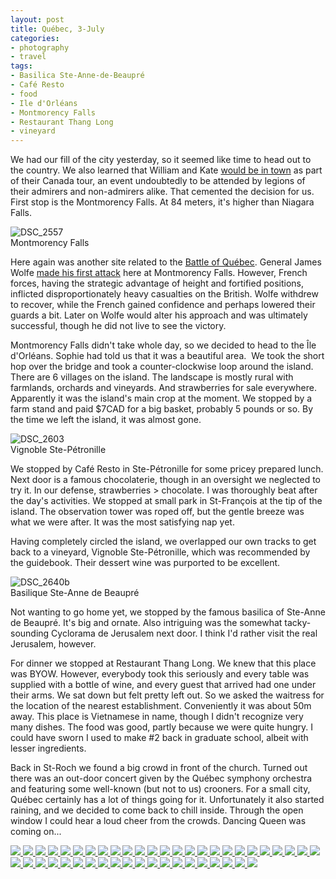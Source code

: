 ```yaml
---
layout: post
title: Québec, 3-July
categories:
- photography
- travel
tags:
- Basilica Ste-Anne-de-Beaupré
- Café Resto
- food
- Ile d'Orléans
- Montmorency Falls
- Restaurant Thang Long
- vineyard
---
```

We had our fill of the city yesterday, so it seemed like time to head out to the country. We also learned that William and Kate [would be in town](http://news.yahoo.com/prince-william-kate-undeterred-quebec-protests-174723189.html) as part of their Canada tour, an event undoubtedly to be attended by legions of their admirers and non-admirers alike. That cemented the decision for us. First stop is the Montmorency Falls. At 84 meters, it's higher than Niagara Falls.

<img title="DSC_2557" src="http://yentran.isamonkey.org/gallery/quebec-2/DSC_2557.jpg" />
<figcaption>Montmorency Falls</figcaption>

Here again was another site related to the [Battle of Québec](http://en.wikipedia.org/wiki/Battle_of_Quebec_%281759%29). General James Wolfe [made his first attack](http://en.wikipedia.org/wiki/Battle_of_Beauport) here at Montmorency Falls. However, French forces, having the strategic advantage of height and fortified positions, inflicted disproportionately heavy casualties on the British. Wolfe withdrew to recover, while the French gained confidence and perhaps lowered their guards a bit. Later on Wolfe would alter his approach and was ultimately successful, though he did not live to see the victory.

Montmorency Falls didn't take whole day, so we decided to head to the Île d'Orléans. Sophie had told us that it was a beautiful area.  We took the short hop over the bridge and took a counter-clockwise loop around the island. There are 6 villages on the island. The landscape is mostly rural with farmlands, orchards and vineyards. And strawberries for sale everywhere. Apparently it was the island's main crop at the moment. We stopped by a farm stand and paid $7CAD for a big basket, probably 5 pounds or so. By the time we left the island, it was almost gone.

<img title="DSC_2603" src="http://yentran.isamonkey.org/gallery/quebec-2/DSC_2603.jpg" />
<figcaption>Vignoble Ste-Pétronille</figcaption>

We stopped by Café Resto in Ste-Pétronille for some pricey prepared lunch. Next door is a famous chocolaterie, though in an oversight we neglected to try it. In our defense, strawberries > chocolate. I was thoroughly beat after the day's activities. We stopped at small park in St-François at the tip of the island. The observation tower was roped off, but the gentle breeze was what we were after. It was the most satisfying nap yet.

Having completely circled the island, we overlapped our own tracks to get back to a vineyard, Vignoble Ste-Pétronille, which was recommended by the guidebook. Their dessert wine was purported to be excellent.

<img title="DSC_2640b" src="http://yentran.isamonkey.org/gallery/quebec-2/DSC_2640b.jpg" />
<figcaption>Basilique Ste-Anne de Beaupré</figcaption>

Not wanting to go home yet, we stopped by the famous basilica of Ste-Anne de Beaupré. It's big and ornate. Also intriguing was the somewhat tacky-sounding Cyclorama de Jerusalem next door. I think I'd rather visit the real Jerusalem, however.

For dinner we stopped at Restaurant Thang Long. We knew that this place was BYOW. However, everybody took this seriously and every table was supplied with a bottle of wine, and every guest that arrived had one under their arms. We sat down but felt pretty left out. So we asked the waitress for the location of the nearest establishment. Conveniently it was about 50m away. This place is Vietnamese in name, though I didn't recognize very many dishes. The food was good, partly because we were quite hungry. I could have sworn I used to make #2 back in graduate school, albeit with lesser ingredients.

Back in St-Roch we found a big crowd in front of the church. Turned out there was an out-door concert given by the Québec symphony orchestra and featuring some well-known (but not to us) crooners. For a small city, Québec certainly has a lot of things going for it. Unfortunately it also started raining, and we decided to come back to chill inside. Through the open window I could hear a loud cheer from the crowds. Dancing Queen was coming on...

<!-- Darkbox -->
<div class="darkbox">
<a href="http://yentran.isamonkey.org/gallery/quebec-2/dsc_2389.jpg" data-darkbox="quebec-2">
  <img src="http://yentran.isamonkey.org/gallery/quebec-2/thumbs/dsc_2389.jpg" />
</a>
<a href="http://yentran.isamonkey.org/gallery/quebec-2/dsc_2394.jpg" data-darkbox="quebec-2">
  <img src="http://yentran.isamonkey.org/gallery/quebec-2/thumbs/dsc_2394.jpg" />
</a>
<a href="http://yentran.isamonkey.org/gallery/quebec-2/dsc_2413.jpg" data-darkbox="quebec-2">
  <img src="http://yentran.isamonkey.org/gallery/quebec-2/thumbs/dsc_2413.jpg" />
</a>
<a href="http://yentran.isamonkey.org/gallery/quebec-2/dsc_2425.jpg" data-darkbox="quebec-2">
  <img src="http://yentran.isamonkey.org/gallery/quebec-2/thumbs/dsc_2425.jpg" />
</a>
<a href="http://yentran.isamonkey.org/gallery/quebec-2/dsc_2439.jpg" data-darkbox="quebec-2">
  <img src="http://yentran.isamonkey.org/gallery/quebec-2/thumbs/dsc_2439.jpg" />
</a>
<a href="http://yentran.isamonkey.org/gallery/quebec-2/dsc_2457.jpg" data-darkbox="quebec-2">
  <img src="http://yentran.isamonkey.org/gallery/quebec-2/thumbs/dsc_2457.jpg" />
</a>
<a href="http://yentran.isamonkey.org/gallery/quebec-2/dsc_2468.jpg" data-darkbox="quebec-2">
  <img src="http://yentran.isamonkey.org/gallery/quebec-2/thumbs/dsc_2468.jpg" />
</a>
<a href="http://yentran.isamonkey.org/gallery/quebec-2/dsc_2477.jpg" data-darkbox="quebec-2">
  <img src="http://yentran.isamonkey.org/gallery/quebec-2/thumbs/dsc_2477.jpg" />
</a>
<a href="http://yentran.isamonkey.org/gallery/quebec-2/dsc_2489.jpg" data-darkbox="quebec-2">
  <img src="http://yentran.isamonkey.org/gallery/quebec-2/thumbs/dsc_2489.jpg" />
</a>
<a href="http://yentran.isamonkey.org/gallery/quebec-2/dsc_2497.jpg" data-darkbox="quebec-2">
  <img src="http://yentran.isamonkey.org/gallery/quebec-2/thumbs/dsc_2497.jpg" />
</a>
<a href="http://yentran.isamonkey.org/gallery/quebec-2/dsc_2500.jpg" data-darkbox="quebec-2">
  <img src="http://yentran.isamonkey.org/gallery/quebec-2/thumbs/dsc_2500.jpg" />
</a>
<a href="http://yentran.isamonkey.org/gallery/quebec-2/dsc_2502.jpg" data-darkbox="quebec-2">
  <img src="http://yentran.isamonkey.org/gallery/quebec-2/thumbs/dsc_2502.jpg" />
</a>
<a href="http://yentran.isamonkey.org/gallery/quebec-2/dsc_2512.jpg" data-darkbox="quebec-2">
  <img src="http://yentran.isamonkey.org/gallery/quebec-2/thumbs/dsc_2512.jpg" />
</a>
<a href="http://yentran.isamonkey.org/gallery/quebec-2/dsc_2528.jpg" data-darkbox="quebec-2">
  <img src="http://yentran.isamonkey.org/gallery/quebec-2/thumbs/dsc_2528.jpg" />
</a>
<a href="http://yentran.isamonkey.org/gallery/quebec-2/dsc_2535.jpg" data-darkbox="quebec-2">
  <img src="http://yentran.isamonkey.org/gallery/quebec-2/thumbs/dsc_2535.jpg" />
</a>
<a href="http://yentran.isamonkey.org/gallery/quebec-2/dsc_2570.jpg" data-darkbox="quebec-2">
  <img src="http://yentran.isamonkey.org/gallery/quebec-2/thumbs/dsc_2570.jpg" />
</a>
<a href="http://yentran.isamonkey.org/gallery/quebec-2/dsc_2577.jpg" data-darkbox="quebec-2">
  <img src="http://yentran.isamonkey.org/gallery/quebec-2/thumbs/dsc_2577.jpg" />
</a>
<a href="http://yentran.isamonkey.org/gallery/quebec-2/dsc_2581.jpg" data-darkbox="quebec-2">
  <img src="http://yentran.isamonkey.org/gallery/quebec-2/thumbs/dsc_2581.jpg" />
</a>
<a href="http://yentran.isamonkey.org/gallery/quebec-2/dsc_2583.jpg" data-darkbox="quebec-2">
  <img src="http://yentran.isamonkey.org/gallery/quebec-2/thumbs/dsc_2583.jpg" />
</a>
<a href="http://yentran.isamonkey.org/gallery/quebec-2/dsc_2585.jpg" data-darkbox="quebec-2">
  <img src="http://yentran.isamonkey.org/gallery/quebec-2/thumbs/dsc_2585.jpg" />
</a>
<a href="http://yentran.isamonkey.org/gallery/quebec-2/dsc_2598.jpg" data-darkbox="quebec-2">
  <img src="http://yentran.isamonkey.org/gallery/quebec-2/thumbs/dsc_2598.jpg" />
</a>
<a href="http://yentran.isamonkey.org/gallery/quebec-2/dsc_2600.jpg" data-darkbox="quebec-2">
  <img src="http://yentran.isamonkey.org/gallery/quebec-2/thumbs/dsc_2600.jpg" />
</a>
<a href="http://yentran.isamonkey.org/gallery/quebec-2/dsc_2601.jpg" data-darkbox="quebec-2">
  <img src="http://yentran.isamonkey.org/gallery/quebec-2/thumbs/dsc_2601.jpg" />
</a>
<a href="http://yentran.isamonkey.org/gallery/quebec-2/dsc_2602.jpg" data-darkbox="quebec-2">
  <img src="http://yentran.isamonkey.org/gallery/quebec-2/thumbs/dsc_2602.jpg" />
</a>
<a href="http://yentran.isamonkey.org/gallery/quebec-2/dsc_2612.jpg" data-darkbox="quebec-2">
  <img src="http://yentran.isamonkey.org/gallery/quebec-2/thumbs/dsc_2612.jpg" />
</a>
<a href="http://yentran.isamonkey.org/gallery/quebec-2/dsc_2616.jpg" data-darkbox="quebec-2">
  <img src="http://yentran.isamonkey.org/gallery/quebec-2/thumbs/dsc_2616.jpg" />
</a>
<a href="http://yentran.isamonkey.org/gallery/quebec-2/dsc_2619.jpg" data-darkbox="quebec-2">
  <img src="http://yentran.isamonkey.org/gallery/quebec-2/thumbs/dsc_2619.jpg" />
</a>
<a href="http://yentran.isamonkey.org/gallery/quebec-2/dsc_2620.jpg" data-darkbox="quebec-2">
  <img src="http://yentran.isamonkey.org/gallery/quebec-2/thumbs/dsc_2620.jpg" />
</a>
<a href="http://yentran.isamonkey.org/gallery/quebec-2/dsc_2623.jpg" data-darkbox="quebec-2">
  <img src="http://yentran.isamonkey.org/gallery/quebec-2/thumbs/dsc_2623.jpg" />
</a>
<a href="http://yentran.isamonkey.org/gallery/quebec-2/dsc_2625.jpg" data-darkbox="quebec-2">
  <img src="http://yentran.isamonkey.org/gallery/quebec-2/thumbs/dsc_2625.jpg" />
</a>
<a href="http://yentran.isamonkey.org/gallery/quebec-2/dsc_2627.jpg" data-darkbox="quebec-2">
  <img src="http://yentran.isamonkey.org/gallery/quebec-2/thumbs/dsc_2627.jpg" />
</a>
<a href="http://yentran.isamonkey.org/gallery/quebec-2/dsc_2629.jpg" data-darkbox="quebec-2">
  <img src="http://yentran.isamonkey.org/gallery/quebec-2/thumbs/dsc_2629.jpg" />
</a>
<a href="http://yentran.isamonkey.org/gallery/quebec-2/dsc_2631.jpg" data-darkbox="quebec-2">
  <img src="http://yentran.isamonkey.org/gallery/quebec-2/thumbs/dsc_2631.jpg" />
</a>
<a href="http://yentran.isamonkey.org/gallery/quebec-2/dsc_2632.jpg" data-darkbox="quebec-2">
  <img src="http://yentran.isamonkey.org/gallery/quebec-2/thumbs/dsc_2632.jpg" />
</a>
<a href="http://yentran.isamonkey.org/gallery/quebec-2/dsc_2634.jpg" data-darkbox="quebec-2">
  <img src="http://yentran.isamonkey.org/gallery/quebec-2/thumbs/dsc_2634.jpg" />
</a>
<a href="http://yentran.isamonkey.org/gallery/quebec-2/dsc_2640b.jpg" data-darkbox="quebec-2">
  <img src="http://yentran.isamonkey.org/gallery/quebec-2/thumbs/dsc_2640b.jpg" />
</a>
<a href="http://yentran.isamonkey.org/gallery/quebec-2/dsc_2649.jpg" data-darkbox="quebec-2">
  <img src="http://yentran.isamonkey.org/gallery/quebec-2/thumbs/dsc_2649.jpg" />
</a>
<a href="http://yentran.isamonkey.org/gallery/quebec-2/dsc_2652.jpg" data-darkbox="quebec-2">
  <img src="http://yentran.isamonkey.org/gallery/quebec-2/thumbs/dsc_2652.jpg" />
</a>
<a href="http://yentran.isamonkey.org/gallery/quebec-2/dsc_2657.jpg" data-darkbox="quebec-2">
  <img src="http://yentran.isamonkey.org/gallery/quebec-2/thumbs/dsc_2657.jpg" />
</a>
<a href="http://yentran.isamonkey.org/gallery/quebec-2/dsc_2660.jpg" data-darkbox="quebec-2">
  <img src="http://yentran.isamonkey.org/gallery/quebec-2/thumbs/dsc_2660.jpg" />
</a>
<a href="http://yentran.isamonkey.org/gallery/quebec-2/dsc_2671.jpg" data-darkbox="quebec-2">
  <img src="http://yentran.isamonkey.org/gallery/quebec-2/thumbs/dsc_2671.jpg" />
</a>
<a href="http://yentran.isamonkey.org/gallery/quebec-2/dsc_2672.jpg" data-darkbox="quebec-2">
  <img src="http://yentran.isamonkey.org/gallery/quebec-2/thumbs/dsc_2672.jpg" />
</a>
<a href="http://yentran.isamonkey.org/gallery/quebec-2/dsc_2674.jpg" data-darkbox="quebec-2">
  <img src="http://yentran.isamonkey.org/gallery/quebec-2/thumbs/dsc_2674.jpg" />
</a>
<a href="http://yentran.isamonkey.org/gallery/quebec-2/dsc_2677.jpg" data-darkbox="quebec-2">
  <img src="http://yentran.isamonkey.org/gallery/quebec-2/thumbs/dsc_2677.jpg" />
</a>
<a href="http://yentran.isamonkey.org/gallery/quebec-2/dsc_2684.jpg" data-darkbox="quebec-2">
  <img src="http://yentran.isamonkey.org/gallery/quebec-2/thumbs/dsc_2684.jpg" />
</a>

</div>
<!-- End darkbox -->
